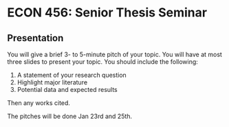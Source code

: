 # ECON 456: Senior Thesis Seminar

## Presentation

You will give a brief 3- to 5-minute pitch of your topic. You will have at most three slides to present your topic. You should include the following:

1. A statement of your research question
2. Highlight major literature
3. Potential data and expected results

Then any works cited. 

The pitches will be done Jan 23rd and 25th. 